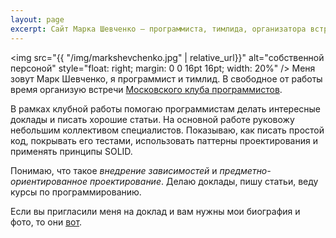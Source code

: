 ```yaml
---
layout: page
excerpt: Сайт Марка Шевченко — программиста, тимлида, организатора встреч Московского клуба программистов.
---
```


<img src="{{ "/img/markshevchenko.jpg" | relative_url}}" alt="собственной персоной" style="float: right; margin: 0 0 16pt 16pt; width: 20%" />
Меня зовут Марк Шевченко, я программист и тимлид. В свободное от работы время организую встречи
[Московского клуба программистов](http://prog.msk.ru).

В рамках клубной работы помогаю программистам делать интересные доклады и писать хорошие статьи.
На основной работе руковожу небольшим коллективом специалистов. Показываю, как писать простой код, покрывать его тестами,
использовать паттерны проектирования и применять принципы SOLID.

Понимаю, что такое *внедрение зависимостей* и *предметно-ориентированное проектирование*. Делаю доклады, пишу статьи,
веду курсы по программированию.

Если вы пригласили меня на доклад и вам нужны мои биография и фото, то они [вот](speaker.md).